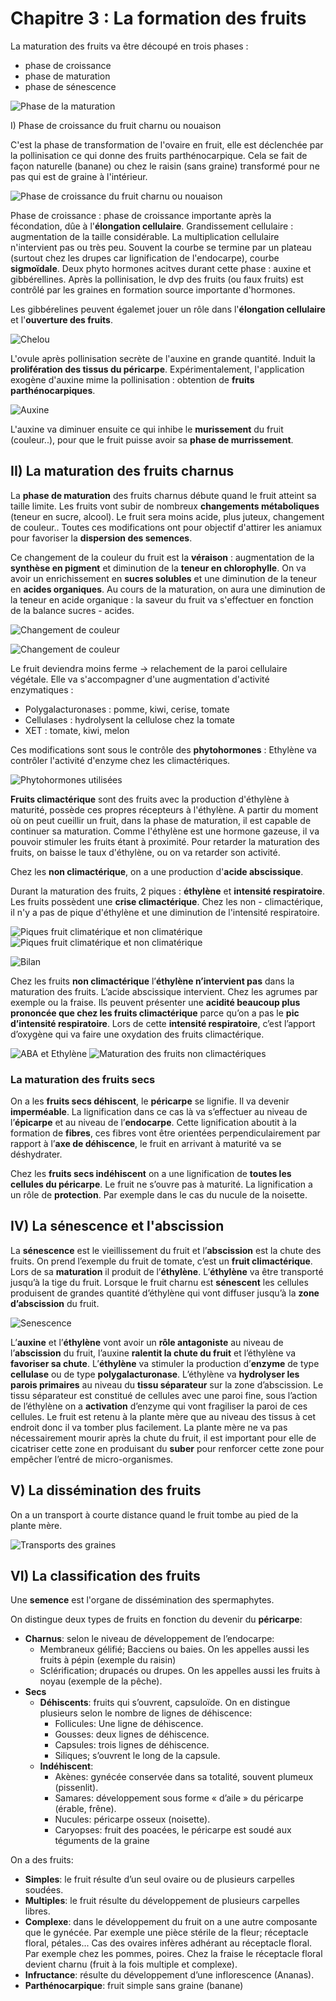 # Chapitre 3 : La formation des fruits

La maturation des fruits va être découpé en trois phases :

* phase de croissance
* phase de maturation
* phase de sénescence

![Phase de la maturation](Images/phase.JPG)

I) Phase de croissance du fruit charnu ou nouaison

C'est la phase de transformation de l'ovaire en fruit, elle est déclenchée par la pollinisation ce qui donne des fruits parthénocarpique. Cela se fait de façon naturelle (banane) ou chez le raisin (sans graine) transformé pour ne pas qui est de graine à l'intérieur.

![Phase de croissance du fruit charnu ou nouaison](Images/phase2.JPG)

Phase de croissance : phase de croissance importante après la fécondation, dûe à l'**élongation cellulaire**. Grandissement cellulaire : augmentation de la taille considérable. La multiplication cellulaire n'intervient pas ou très peu. Souvent la courbe se termine par un plateau (surtout chez les drupes car lignification de l'endocarpe), courbe **sigmoïdale**. Deux phyto hormones acitves durant cette phase : auxine et gibbérellines. Après la pollinisation, le dvp des fruits (ou faux fruits) est contrôlé par les graines en formation source importante d'hormones.

Les gibbérelines peuvent égalemet jouer un rôle dans l'**élongation cellulaire** et l'**ouverture des fruits**.

![Chelou](Images/chelou.JPG)

L'ovule après pollinisation secrète de l'auxine en grande quantité. Induit la **prolifération des tissus du péricarpe**. Expérimentalement, l'application exogène d'auxine mime la pollinisation : obtention de **fruits parthénocarpiques**.

![Auxine](Images/auxine.JPG)

L'auxine va diminuer ensuite ce qui inhibe le **murissement** du fruit (couleur..), pour que le fruit puisse avoir sa **phase de murrissement**.

## II) La maturation des fruits charnus

La **phase de maturation** des fruits charnus débute quand le fruit atteint sa taille limite. Les fruits vont subir de nombreux **changements métaboliques** (teneur en sucre, alcool). Le fruit sera moins acide, plus juteux, changement de couleur.. Toutes ces modifications ont pour objectif d'attirer les aniamux pour favoriser la **dispersion des semences**.

Ce changement de la couleur du fruit est la **véraison** : augmentation de la **synthèse en pigment** et diminution de la **teneur en chlorophylle**. On va avoir un enrichissement en **sucres solubles** et une diminution de la teneur en **acides organiques**. Au cours de la maturation, on aura une diminution de la teneur en acide organique : la saveur du fruit va s'effectuer en fonction de la balance sucres - acides. 

![Changement de couleur](Images/fraise.JPG)

![Changement de couleur](Images/couleur.JPG)

Le fruit deviendra moins ferme -> relachement de la paroi cellulaire végétale. Elle va s'accompagner d'une augmentation d'activité enzymatiques :

* Polygalacturonases : pomme, kiwi, cerise, tomate
* Cellulases : hydrolysent la cellulose chez la tomate
* XET : tomate, kiwi, melon

Ces modifications sont sous le contrôle des **phytohormones** : Ethylène va contrôler l'activité d'enzyme chez les climactériques.

![Phytohormones utilisées](Images/phyto.JPG)

**Fruits climactérique** sont des fruits avec la production d'éthylène à maturité, possède ces propres récepteurs à l'éthylène. A partir du moment où on peut cueillir un fruit, dans la phase de maturation, il est capable de continuer sa maturation. Comme l'éthylène est une hormone gazeuse, il va pouvoir stimuler les fruits étant à proximité. Pour retarder la maturation des fruits, on baisse le taux d'éthylène, ou on va retarder son activité.

Chez les **non climactérique**, on a une production d'**acide abscissique**. 

Durant la maturation des fruits, 2 piques : **éthylène** et **intensité respiratoire**. Les fruits possèdent une **crise climactérique**. Chez les non - climactérique, il n'y a pas de pique d'éthylène et une diminution de l'intensité respiratoire. 

![Piques fruit climatérique et non climatérique](Images/crise.JPG)
![Piques fruit climatérique et non climatérique](Images/pique.JPG)

![Bilan](Images/bilan.JPG)

Chez les fruits **non climactérique** l’**éthylène n’intervient pas** dans la maturation des fruits. L’acide abscissique intervient. Chez les agrumes par exemple ou la fraise. Ils peuvent présenter une
**acidité beaucoup plus prononcée que chez les fruits climactérique** parce qu’on a pas le **pic d’intensité respiratoire**. Lors de cette **intensité respiratoire**, c’est l’apport d’oxygène qui va faire
une oxydation des fruits climactérique.

![ABA et Ethylène](Images/aba.JPG)
![Maturation des fruits non climactériques](Images/mature.JPG)

### La maturation des fruits secs

On a les **fruits secs déhiscent**, le **péricarpe** se lignifie. Il va devenir **imperméable**. La lignification dans ce cas là va s’effectuer au niveau de l’**épicarpe** et au niveau de l’**endocarpe**. Cette
lignification aboutit à la formation de **fibres**, ces fibres vont être orientées perpendiculairement par rapport à l’**axe de déhiscence**, le fruit en arrivant à maturité va se déshydrater.

Chez les **fruits secs indéhiscent** on a une lignification de **toutes les cellules du péricarpe**. Le fruit ne s’ouvre pas à maturité. La lignification a un rôle de **protection**. Par exemple dans le cas du
nucule de la noisette.

## IV) La sénescence et l'abscission

La **sénescence** est le vieillissement du fruit et l’**abscission** est la chute des fruits. On prend l’exemple du fruit de tomate, c’est un **fruit climactérique**. Lors de sa **maturation** il produit de l’**éthylène**. L’**éthylène** va être transporté jusqu’à la tige du fruit. Lorsque le fruit charnu est **sénescent** les cellules produisent de grandes quantité d’éthylène qui vont diffuser jusqu’à la **zone d’abscission** du fruit.

![Senescence](Images/senescence.JPG)

L’**auxine** et l’**éthylène** vont avoir un **rôle antagoniste** au niveau de l’**abscission** du fruit, l’auxine **ralentit la chute du fruit** et l’éthylène va **favoriser sa chute**. L’**éthylène** va stimuler la production d’**enzyme** de type **cellulase** ou de type **polygalacturonase**. L’éthylène va **hydrolyser les parois primaires** au niveau du **tissu séparateur** sur la zone d’abscission. Le tissu séparateur est constitué de cellules avec une paroi fine, sous l’action de l’éthylène on a **activation** d’enzyme qui vont fragiliser la paroi de ces cellules. Le fruit est retenu à la plante mère que au niveau des tissus à cet endroit donc il va tomber plus facilement. La plante mère ne va pas nécessairement mourir après la chute du fruit, il est important pour elle de cicatriser cette zone en produisant du **suber** pour renforcer cette zone pour empêcher l’entré de micro-organismes.

## V) La dissémination des fruits

On a un transport à courte distance quand le fruit tombe au pied de la plante mère.

![Transports des graines](Images/transp.JPG)

## VI) La classification des fruits 

Une **semence** est l'organe de dissémination des spermaphytes.

On distingue deux types de fruits en fonction du devenir du **péricarpe**:
- **Charnus**: selon le niveau de développement de l’endocarpe:
	- Membraneux gélifié; Bacciens ou baies. On les appelles aussi les fruits à pépin (exemple du raisin)
	- Sclérification; drupacés ou drupes. On les appelles aussi les fruits à noyau (exemple de la pêche).
- **Secs**
	- **Déhiscents**: fruits qui s’ouvrent, capsuloïde. On en distingue plusieurs selon le nombre de lignes de déhiscence:
		- Follicules: Une ligne de déhiscence.
		- Gousses: deux lignes de déhiscence.
		- Capsules: trois lignes de déhiscence.
		- Siliques; s’ouvrent le long de la capsule.
	- **Indéhiscent**:
		- Akènes: gynécée conservée dans sa totalité, souvent plumeux (pissenlit).
		- Samares: développement sous forme « d’aile » du péricarpe (érable, frêne).
		- Nucules: péricarpe osseux (noisette).
		- Caryopses: fruit des poacées, le péricarpe est soudé aux téguments de la graine

On a des fruits:
- **Simples**: le fruit résulte d’un seul ovaire ou de plusieurs carpelles soudées.
- **Multiples**: le fruit résulte du développement de plusieurs carpelles libres.
- **Complexe**: dans le développement du fruit on a une autre composante que le gynécée. Par exemple une pièce stérile de la fleur; réceptacle floral, pétales... Cas des ovaires infères adhérant au réceptacle floral. Par exemple chez les pommes, poires. Chez la fraise le réceptacle floral devient charnu (fruit à la fois multiple et complexe).
- **Infructance**: résulte du développement d’une inflorescence (Ananas).
- **Parthénocarpique**: fruit simple sans graine (banane)
